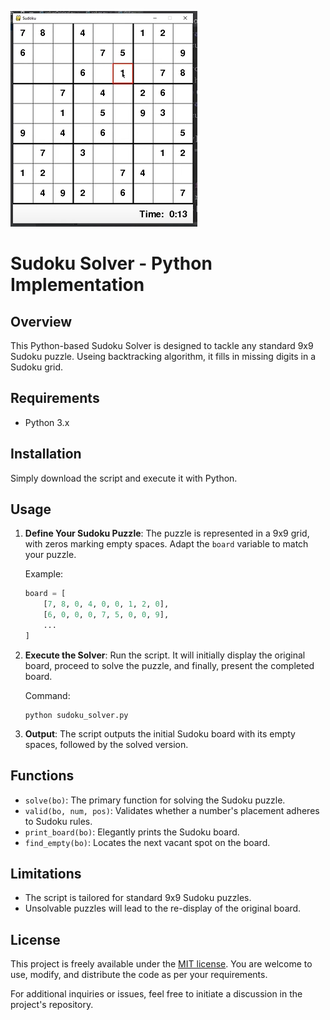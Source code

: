 ![Sudoku Solver Example](/sedoku_image.PNG "Sudoku Solver")

# Sudoku Solver - Python Implementation

## Overview
This Python-based Sudoku Solver is designed to tackle any standard 9x9 Sudoku puzzle. Useing backtracking algorithm, it fills in missing digits in a Sudoku grid.

## Requirements
- Python 3.x

## Installation
Simply download the script and execute it with Python.

## Usage
1. **Define Your Sudoku Puzzle**: 
   The puzzle is represented in a 9x9 grid, with zeros marking empty spaces. Adapt the `board` variable to match your puzzle.

   Example:
   ```python
   board = [
       [7, 8, 0, 4, 0, 0, 1, 2, 0],
       [6, 0, 0, 0, 7, 5, 0, 0, 9],
       ...
   ]
   ```

2. **Execute the Solver**:
   Run the script. It will initially display the original board, proceed to solve the puzzle, and finally, present the completed board.

   Command:
   ```
   python sudoku_solver.py
   ```

3. **Output**: 
   The script outputs the initial Sudoku board with its empty spaces, followed by the solved version.

## Functions
- `solve(bo)`: The primary function for solving the Sudoku puzzle.
- `valid(bo, num, pos)`: Validates whether a number's placement adheres to Sudoku rules.
- `print_board(bo)`: Elegantly prints the Sudoku board.
- `find_empty(bo)`: Locates the next vacant spot on the board.

## Limitations
- The script is tailored for standard 9x9 Sudoku puzzles.
- Unsolvable puzzles will lead to the re-display of the original board.

## License
This project is freely available under the [MIT license](https://opensource.org/licenses/MIT). You are welcome to use, modify, and distribute the code as per your requirements.



For additional inquiries or issues, feel free to initiate a discussion in the project's repository.
